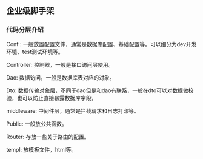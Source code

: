 ## 企业级脚手架

### 代码分层介绍

Conf : 一般放置配置文件，通常是数据库配置、基础配置等。可以细分为dev开发环境、test测试环境等。

Controller: 控制器，一般是接口访问层使用。

Dao: 数据访问，一般是数据库表对应的对象。

Dto: 数据传输对象层，不同于dao但是和dao有联系，一般在dto可以对数据做校验，也可以防止直接暴露数据库字段。

middleware: 中间件层，通常是拦截请求和日志打印等。

Public: 一般放公共函数。

Router: 存放一些关于路由的配置。

templ: 放模板文件，html等。


